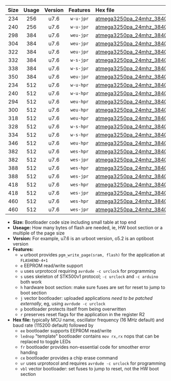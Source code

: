 |Size|Usage|Version|Features|Hex file|
|:-:|:-:|:-:|:-:|:--|
|234|256|u7.6|`w-u-jpr`|[atmega3250pa_24mhz_38400bps_ur_vbl.hex](https://raw.githubusercontent.com/stefanrueger/urboot/main/bootloaders/atmega3250pa/fcpu_24mhz/38400_bps/atmega3250pa_24mhz_38400bps_ur_vbl.hex)|
|240|256|u7.6|`w-u-jpr`|[atmega3250pa_24mhz_38400bps_lednop_ur_vbl.hex](https://raw.githubusercontent.com/stefanrueger/urboot/main/bootloaders/atmega3250pa/fcpu_24mhz/38400_bps/atmega3250pa_24mhz_38400bps_lednop_ur_vbl.hex)|
|298|384|u7.6|`weu-jpr`|[atmega3250pa_24mhz_38400bps_ee_ur_vbl.hex](https://raw.githubusercontent.com/stefanrueger/urboot/main/bootloaders/atmega3250pa/fcpu_24mhz/38400_bps/atmega3250pa_24mhz_38400bps_ee_ur_vbl.hex)|
|304|384|u7.6|`weu-jpr`|[atmega3250pa_24mhz_38400bps_ee_lednop_ur_vbl.hex](https://raw.githubusercontent.com/stefanrueger/urboot/main/bootloaders/atmega3250pa/fcpu_24mhz/38400_bps/atmega3250pa_24mhz_38400bps_ee_lednop_ur_vbl.hex)|
|322|384|u7.6|`weu-jpr`|[atmega3250pa_24mhz_38400bps_ee_lednop_fr_ur_vbl.hex](https://raw.githubusercontent.com/stefanrueger/urboot/main/bootloaders/atmega3250pa/fcpu_24mhz/38400_bps/atmega3250pa_24mhz_38400bps_ee_lednop_fr_ur_vbl.hex)|
|332|384|u7.6|`w-s-jpr`|[atmega3250pa_24mhz_38400bps_vbl.hex](https://raw.githubusercontent.com/stefanrueger/urboot/main/bootloaders/atmega3250pa/fcpu_24mhz/38400_bps/atmega3250pa_24mhz_38400bps_vbl.hex)|
|338|384|u7.6|`w-s-jpr`|[atmega3250pa_24mhz_38400bps_lednop_vbl.hex](https://raw.githubusercontent.com/stefanrueger/urboot/main/bootloaders/atmega3250pa/fcpu_24mhz/38400_bps/atmega3250pa_24mhz_38400bps_lednop_vbl.hex)|
|350|384|u7.6|`weu-jpr`|[atmega3250pa_24mhz_38400bps_ee_lednop_fr_ce_ur_vbl.hex](https://raw.githubusercontent.com/stefanrueger/urboot/main/bootloaders/atmega3250pa/fcpu_24mhz/38400_bps/atmega3250pa_24mhz_38400bps_ee_lednop_fr_ce_ur_vbl.hex)|
|234|512|u7.6|`w-u-hpr`|[atmega3250pa_24mhz_38400bps_ur.hex](https://raw.githubusercontent.com/stefanrueger/urboot/main/bootloaders/atmega3250pa/fcpu_24mhz/38400_bps/atmega3250pa_24mhz_38400bps_ur.hex)|
|240|512|u7.6|`w-u-hpr`|[atmega3250pa_24mhz_38400bps_lednop_ur.hex](https://raw.githubusercontent.com/stefanrueger/urboot/main/bootloaders/atmega3250pa/fcpu_24mhz/38400_bps/atmega3250pa_24mhz_38400bps_lednop_ur.hex)|
|294|512|u7.6|`weu-hpr`|[atmega3250pa_24mhz_38400bps_ee_ur.hex](https://raw.githubusercontent.com/stefanrueger/urboot/main/bootloaders/atmega3250pa/fcpu_24mhz/38400_bps/atmega3250pa_24mhz_38400bps_ee_ur.hex)|
|300|512|u7.6|`weu-hpr`|[atmega3250pa_24mhz_38400bps_ee_lednop_ur.hex](https://raw.githubusercontent.com/stefanrueger/urboot/main/bootloaders/atmega3250pa/fcpu_24mhz/38400_bps/atmega3250pa_24mhz_38400bps_ee_lednop_ur.hex)|
|318|512|u7.6|`weu-hpr`|[atmega3250pa_24mhz_38400bps_ee_lednop_fr_ur.hex](https://raw.githubusercontent.com/stefanrueger/urboot/main/bootloaders/atmega3250pa/fcpu_24mhz/38400_bps/atmega3250pa_24mhz_38400bps_ee_lednop_fr_ur.hex)|
|328|512|u7.6|`w-s-hpr`|[atmega3250pa_24mhz_38400bps.hex](https://raw.githubusercontent.com/stefanrueger/urboot/main/bootloaders/atmega3250pa/fcpu_24mhz/38400_bps/atmega3250pa_24mhz_38400bps.hex)|
|334|512|u7.6|`w-s-hpr`|[atmega3250pa_24mhz_38400bps_lednop.hex](https://raw.githubusercontent.com/stefanrueger/urboot/main/bootloaders/atmega3250pa/fcpu_24mhz/38400_bps/atmega3250pa_24mhz_38400bps_lednop.hex)|
|346|512|u7.6|`weu-hpr`|[atmega3250pa_24mhz_38400bps_ee_lednop_fr_ce_ur.hex](https://raw.githubusercontent.com/stefanrueger/urboot/main/bootloaders/atmega3250pa/fcpu_24mhz/38400_bps/atmega3250pa_24mhz_38400bps_ee_lednop_fr_ce_ur.hex)|
|382|512|u7.6|`wes-hpr`|[atmega3250pa_24mhz_38400bps_ee.hex](https://raw.githubusercontent.com/stefanrueger/urboot/main/bootloaders/atmega3250pa/fcpu_24mhz/38400_bps/atmega3250pa_24mhz_38400bps_ee.hex)|
|382|512|u7.6|`wes-jpr`|[atmega3250pa_24mhz_38400bps_ee_vbl.hex](https://raw.githubusercontent.com/stefanrueger/urboot/main/bootloaders/atmega3250pa/fcpu_24mhz/38400_bps/atmega3250pa_24mhz_38400bps_ee_vbl.hex)|
|388|512|u7.6|`wes-hpr`|[atmega3250pa_24mhz_38400bps_ee_lednop.hex](https://raw.githubusercontent.com/stefanrueger/urboot/main/bootloaders/atmega3250pa/fcpu_24mhz/38400_bps/atmega3250pa_24mhz_38400bps_ee_lednop.hex)|
|388|512|u7.6|`wes-jpr`|[atmega3250pa_24mhz_38400bps_ee_lednop_vbl.hex](https://raw.githubusercontent.com/stefanrueger/urboot/main/bootloaders/atmega3250pa/fcpu_24mhz/38400_bps/atmega3250pa_24mhz_38400bps_ee_lednop_vbl.hex)|
|418|512|u7.6|`wes-hpr`|[atmega3250pa_24mhz_38400bps_ee_lednop_fr.hex](https://raw.githubusercontent.com/stefanrueger/urboot/main/bootloaders/atmega3250pa/fcpu_24mhz/38400_bps/atmega3250pa_24mhz_38400bps_ee_lednop_fr.hex)|
|418|512|u7.6|`wes-jpr`|[atmega3250pa_24mhz_38400bps_ee_lednop_fr_vbl.hex](https://raw.githubusercontent.com/stefanrueger/urboot/main/bootloaders/atmega3250pa/fcpu_24mhz/38400_bps/atmega3250pa_24mhz_38400bps_ee_lednop_fr_vbl.hex)|
|460|512|u7.6|`wes-hpr`|[atmega3250pa_24mhz_38400bps_ee_lednop_fr_ce.hex](https://raw.githubusercontent.com/stefanrueger/urboot/main/bootloaders/atmega3250pa/fcpu_24mhz/38400_bps/atmega3250pa_24mhz_38400bps_ee_lednop_fr_ce.hex)|
|460|512|u7.6|`wes-jpr`|[atmega3250pa_24mhz_38400bps_ee_lednop_fr_ce_vbl.hex](https://raw.githubusercontent.com/stefanrueger/urboot/main/bootloaders/atmega3250pa/fcpu_24mhz/38400_bps/atmega3250pa_24mhz_38400bps_ee_lednop_fr_ce_vbl.hex)|

- **Size:** Bootloader code size including small table at top end
- **Useage:** How many bytes of flash are needed, ie, HW boot section or a multiple of the page size
- **Version:** For example, u7.6 is an urboot version, o5.2 is an optiboot version
- **Features:**
  + `w` urboot provides `pgm_write_page(sram, flash)` for the application at `FLASHEND-4+1`
  + `e` EEPROM read/write support
  + `u` uses urprotocol requiring `avrdude -c urclock` for programming
  + `s` uses skeleton of STK500v1 protocol; `-c urclock` and `-c arduino` both work
  + `h` hardware boot section: make sure fuses are set for reset to jump to boot section
  + `j` vector bootloader: uploaded applications *need to be patched externally*, eg, using `avrdude -c urclock`
  + `p` bootloader protects itself from being overwritten
  + `r` preserves reset flags for the application in the register R2
- **Hex file:** typically MCU name, oscillator frequency (16 MHz default) and baud rate (115200 default) followed by
  + `ee` bootloader supports EEPROM read/write
  + `lednop` "template" bootloader contains `mov rx,rx` nops that can be replaced to toggle LEDs
  + `fr` bootloader provides non-essential code for smoother error handing
  + `ce` bootloader provides a chip erase command
  + `ur` uses urprotocol and requires `avrdude -c urclock` for programming
  + `vbl` vector bootloader: set fuses to jump to reset, not the HW boot section
